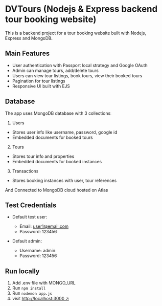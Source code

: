 # DVTours (Nodejs & Express backend tour booking website)

This is a backend project for a tour booking website built with Nodejs, Express and MongoDB.

## Main Features
- User authentication with Passport local strategy and Google OAuth
- Admin can manage tours, add/delete tours
- Users can view tour listings, book tours, view their booked tours  
- Pagination for tour listings
- Responsive UI built with EJS

## Database
The app uses MongoDB database with 3 collections:

1. Users 
- Stores user info like username, password, google id
- Embedded documents for booked tours 

2. Tours
- Stores tour info and properties
- Embedded documents for booked instances

3. Transactions
- Stores booking instances with user, tour references

And Connected to MongoDB cloud hosted on Atlas

## Test Credentials
- Default test user:
  - Email: user1@email.com
  - Password: 123456
  
- Default admin:
  - Username: admin
  - Password: 123456

## Run locally
1. Add .env file with MONGO_URL
2. Run `npm install`
3. Run `nodemon app.js` 
4. visit [http://localhost:3000 ↗](http://localhost:3000)
